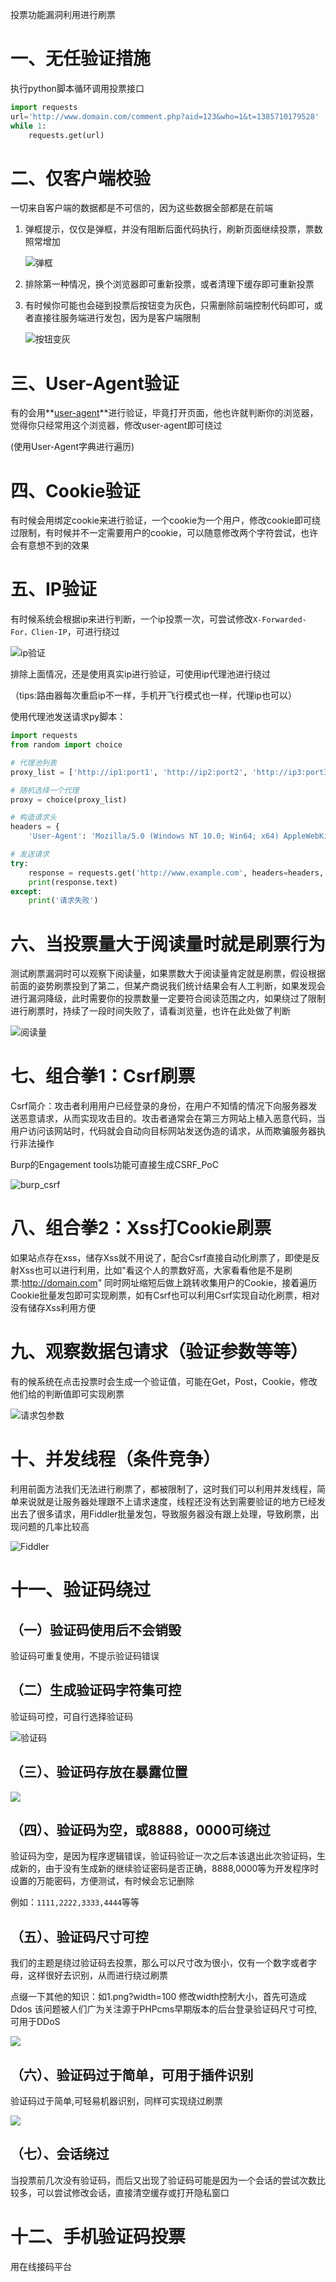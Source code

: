投票功能漏洞利用进行刷票

# 一、无任验证措施

执行python脚本循环调用投票接口

```python
import requests
url='http://www.domain.com/comment.php?aid=123&who=1&t=1385710179528'
while 1:
    requests.get(url)
```

# 二、仅客户端校验

一切来自客户端的数据都是不可信的，因为这些数据全部都是在前端

1. 弹框提示，仅仅是弹框，并没有阻断后面代码执行，刷新页面继续投票，票数照常增加

   ![弹框](./img/tc.png)

2. 排除第一种情况，换个浏览器即可重新投票，或者清理下缓存即可重新投票

3. 有时候你可能也会碰到投票后按钮变为灰色，只需删除前端控制代码即可，或者直接往服务端进行发包，因为是客户端限制

   ![按钮变灰](./img/an.png)

# 三、User-Agent验证

有的会用**<u>user-agent</u>**进行验证，毕竟打开页面，他也许就判断你的浏览器，觉得你只经常用这个浏览器，修改user-agent即可绕过

(使用User-Agent字典进行遍历)

# 四、Cookie验证

有时候会用绑定cookie来进行验证，一个cookie为一个用户，修改cookie即可绕过限制，有时候并不一定需要用户的cookie，可以随意修改两个字符尝试，也许会有意想不到的效果

# 五、IP验证

有时候系统会根据ip来进行判断，一个ip投票一次，可尝试修改`X-Forwarded-For，Clien-IP`，可进行绕过

![ip验证](../img/ip.png)

排除上面情况，还是使用真实ip进行验证，可使用ip代理池进行绕过

（tips:路由器每次重启ip不一样，手机开飞行模式也一样，代理ip也可以）

使用代理池发送请求py脚本：

```python
import requests
from random import choice

# 代理池列表
proxy_list = ['http://ip1:port1', 'http://ip2:port2', 'http://ip3:port3']

# 随机选择一个代理
proxy = choice(proxy_list)

# 构造请求头
headers = {
    'User-Agent': 'Mozilla/5.0 (Windows NT 10.0; Win64; x64) AppleWebKit/537.36 (KHTML, like Gecko) Chrome/58.0.3029.110 Safari/537.3'}

# 发送请求
try:
    response = requests.get('http://www.example.com', headers=headers, proxies={'http': proxy})
    print(response.text)
except:
    print('请求失败')
```

# 六、当投票量大于阅读量时就是刷票行为

测试刷票漏洞时可以观察下阅读量，如果票数大于阅读量肯定就是刷票，假设根据前面的姿势刷票投到了第二，但某产商说我们统计结果会有人工判断，如果发现会进行漏洞降级，此时需要你的投票数量一定要符合阅读范围之内，如果绕过了限制进行刷票时，持续了一段时间失败了，请看浏览量，也许在此处做了判断

![阅读量](../img/yd.png)

# 七、组合拳1：Csrf刷票

Csrf简介：攻击者利用用户已经登录的身份，在用户不知情的情况下向服务器发送恶意请求，从而实现攻击目的。攻击者通常会在第三方网站上植入恶意代码，当用户访问该网站时，代码就会自动向目标网站发送伪造的请求，从而欺骗服务器执行非法操作

Burp的Engagement tools功能可直接生成CSRF_PoC

![burp_csrf](../img/burp_csrf.png)

# 八、组合拳2：Xss打Cookie刷票

如果站点存在xss，储存Xss就不用说了，配合Csrf直接自动化刷票了，即使是反射Xss也可以进行利用，比如"看这个人的票数好高，大家看看他是不是刷票:http://domain.com" 同时网址缩短后做上跳转收集用户的Cookie，接着遍历Cookie批量发包即可实现刷票，如有Csrf也可以利用Csrf实现自动化刷票，相对没有储存Xss利用方便

# 九、观察数据包请求（验证参数等等）

有的候系统在点击投票时会生成一个验证值，可能在Get，Post，Cookie，修改他们给的判断值即可实现刷票

![请求包参数](../img/cs.png)

# 十、并发线程（条件竞争）

利用前面方法我们无法进行刷票了，都被限制了，这时我们可以利用并发线程，简单来说就是让服务器处理跟不上请求速度，线程还没有达到需要验证的地方已经发出去了很多请求，用Fiddler批量发包，导致服务器没有跟上处理，导致刷票，出现问题的几率比较高

![Fiddler](../img/fiddler.png)

# 十一、验证码绕过

## （一）验证码使用后不会销毁

验证码可重复使用，不提示验证码错误

## （二）生成验证码字符集可控

验证码可控，可自行选择验证码

![验证码](../img/yzm.png)

## （三）、验证码存放在暴露位置

![](../img/yzm_bl.jpg)

## （四）、验证码为空，或8888，0000可绕过

验证码为空，是因为程序逻辑错误，验证码验证一次之后本该退出此次验证码，生成新的，由于没有生成新的继续验证密码是否正确，8888,0000等为开发程序时设置的万能密码，方便测试，有时候会忘记删除

例如：`1111,2222,3333,4444`等等

## （五）、验证码尺寸可控

我们的主题是绕过验证码去投票，那么可以尺寸改为很小，仅有一个数字或者字母，这样很好去识别，从而进行绕过刷票

点缀一下其他的知识：如1.png?width=100      修改width控制大小，首先可造成Ddos
该问题被人们广为关注源于PHPcms早期版本的后台登录验证码尺寸可控,可用于DDoS

![](../img/yzm_cc.png)

##  （六）、验证码过于简单，可用于插件识别

验证码过于简单,可轻易机器识别，同样可实现绕过刷票

![](../img/yzm_jd.png)

## （七）、会话绕过

当投票前几次没有验证码，而后又出现了验证码可能是因为一个会话的尝试次数比较多，可以尝试修改会话，直接清空缓存或打开隐私窗口

# 十二、手机验证码投票

用在线接码平台
